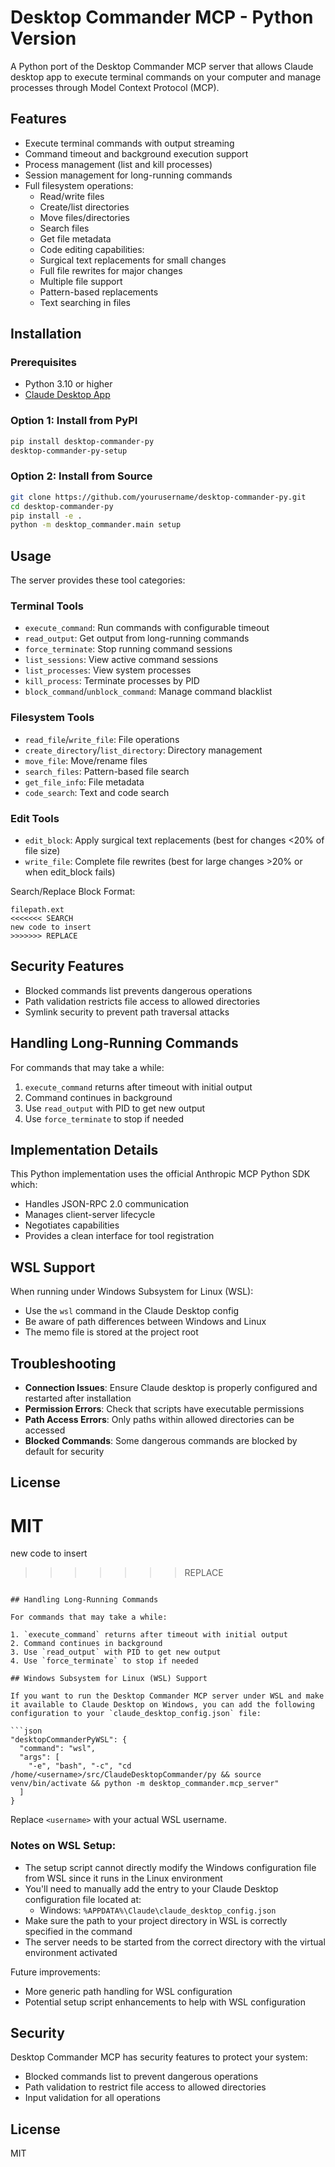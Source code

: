 # Desktop Commander MCP - Python Version

A Python port of the Desktop Commander MCP server that allows Claude desktop app to execute terminal commands on your computer and manage processes through Model Context Protocol (MCP).

## Features

- Execute terminal commands with output streaming
- Command timeout and background execution support
- Process management (list and kill processes)
- Session management for long-running commands
- Full filesystem operations:
  - Read/write files
  - Create/list directories
  - Move files/directories
  - Search files
  - Get file metadata
  - Code editing capabilities:
  - Surgical text replacements for small changes
  - Full file rewrites for major changes
  - Multiple file support
  - Pattern-based replacements
  - Text searching in files

## Installation

### Prerequisites

- Python 3.10 or higher
- [Claude Desktop App](https://claude.ai/download)

### Option 1: Install from PyPI

```bash
pip install desktop-commander-py
desktop-commander-py-setup
```

### Option 2: Install from Source

```bash
git clone https://github.com/yourusername/desktop-commander-py.git
cd desktop-commander-py
pip install -e .
python -m desktop_commander.main setup
```

## Usage

The server provides these tool categories:

### Terminal Tools
- `execute_command`: Run commands with configurable timeout
- `read_output`: Get output from long-running commands
- `force_terminate`: Stop running command sessions
- `list_sessions`: View active command sessions
- `list_processes`: View system processes
- `kill_process`: Terminate processes by PID
- `block_command`/`unblock_command`: Manage command blacklist

### Filesystem Tools
- `read_file`/`write_file`: File operations
- `create_directory`/`list_directory`: Directory management  
- `move_file`: Move/rename files
- `search_files`: Pattern-based file search
- `get_file_info`: File metadata
- `code_search`: Text and code search

### Edit Tools
- `edit_block`: Apply surgical text replacements (best for changes <20% of file size)
- `write_file`: Complete file rewrites (best for large changes >20% or when edit_block fails)

Search/Replace Block Format:
```
filepath.ext
<<<<<<< SEARCH
new code to insert
>>>>>>> REPLACE
```

## Security Features

- Blocked commands list prevents dangerous operations
- Path validation restricts file access to allowed directories
- Symlink security to prevent path traversal attacks

## Handling Long-Running Commands

For commands that may take a while:

1. `execute_command` returns after timeout with initial output
2. Command continues in background
3. Use `read_output` with PID to get new output
4. Use `force_terminate` to stop if needed

## Implementation Details

This Python implementation uses the official Anthropic MCP Python SDK which:

- Handles JSON-RPC 2.0 communication
- Manages client-server lifecycle
- Negotiates capabilities
- Provides a clean interface for tool registration

## WSL Support

When running under Windows Subsystem for Linux (WSL):

- Use the `wsl` command in the Claude Desktop config
- Be aware of path differences between Windows and Linux
- The memo file is stored at the project root

## Troubleshooting

- **Connection Issues**: Ensure Claude desktop is properly configured and restarted after installation
- **Permission Errors**: Check that scripts have executable permissions
- **Path Access Errors**: Only paths within allowed directories can be accessed
- **Blocked Commands**: Some dangerous commands are blocked by default for security

## License

MIT
=======
new code to insert
>>>>>>> REPLACE
```

## Handling Long-Running Commands

For commands that may take a while:

1. `execute_command` returns after timeout with initial output
2. Command continues in background
3. Use `read_output` with PID to get new output
4. Use `force_terminate` to stop if needed

## Windows Subsystem for Linux (WSL) Support

If you want to run the Desktop Commander MCP server under WSL and make it available to Claude Desktop on Windows, you can add the following configuration to your `claude_desktop_config.json` file:

```json
"desktopCommanderPyWSL": {
  "command": "wsl",
  "args": [
    "-e", "bash", "-c", "cd /home/<username>/src/ClaudeDesktopCommander/py && source venv/bin/activate && python -m desktop_commander.mcp_server"
  ]
}
```

Replace `<username>` with your actual WSL username.

### Notes on WSL Setup:

- The setup script cannot directly modify the Windows configuration file from WSL since it runs in the Linux environment
- You'll need to manually add the entry to your Claude Desktop configuration file located at:
  - Windows: `%APPDATA%\Claude\claude_desktop_config.json`
- Make sure the path to your project directory in WSL is correctly specified in the command
- The server needs to be started from the correct directory with the virtual environment activated

Future improvements:
- More generic path handling for WSL configuration
- Potential setup script enhancements to help with WSL configuration

## Security

Desktop Commander MCP has security features to protect your system:

- Blocked commands list to prevent dangerous operations
- Path validation to restrict file access to allowed directories
- Input validation for all operations

## License

MIT